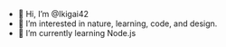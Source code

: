 - 👋 Hi, I’m @Ikigai42
- 👀 I’m interested in nature, learning, code, and design. 
- 🌱 I’m currently learning Node.js

<!---
Ikigai42/Ikigai42 is a ✨ special ✨ repository because its `README.md` (this file) appears on your GitHub profile.
You can click the Preview link to take a look at your changes.
--->

